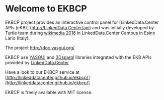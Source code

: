 Welcome to EKBCP 
==============================

EKBCP project provides an interactive control panel for [LinkedData.Center APIs (eKB)] (http://LinkedData.Center/api) and was initially developed by Turtle team during [wikimedia 2016](https://wikimania2016.wikimedia.org/wiki/Main_Page)  in LinkedData.Center Campus in Esino Lario (Italy).

The project http://doc.yasgui.org/ 

EKBCP  use [YASGUI](http://doc.yasgui.org/) and [3Dsparql](http://biohackathon.org/d3sparql/) libraries integrated with the EKB APIs provided by [LinkedData.Center](http://LinkedData.Center/)

Have a look to our EKBCP service at [http://linkeddatacenter.github.io/ekbcp/](http://linkeddatacenter.github.io/ekbcp/)

EKBCP is freely available with MIT license.
